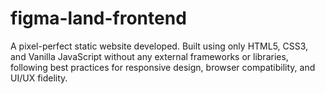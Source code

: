 # figma-land-frontend
A pixel-perfect static website developed. Built using only HTML5, CSS3, and Vanilla JavaScript without any external frameworks or libraries, following best practices for responsive design, browser compatibility, and UI/UX fidelity.
